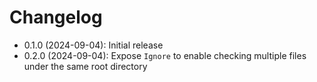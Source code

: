 # Changelog

* 0.1.0 (2024-09-04): Initial release
* 0.2.0 (2024-09-04): Expose `Ignore` to enable checking multiple files under the same root directory

